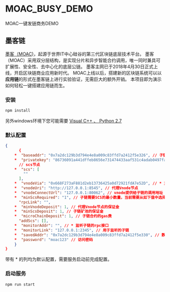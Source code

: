 # MOAC_BUSY_DEMO
MOAC一键发链商务DEMO

## 墨客链
[墨客（MOAC)](http://www.moacchina.com/)，起源于世界IT中心硅谷的第三代区块链底层技术平台。
墨客（MOAC）采用双分层结构，是实现分片和异步智能合约调用，唯一同时兼具可扩展性、安全性、去中心化的底层公链。
墨客主网已于2018年4月30日正式上线，开启区块链商业应用新时代。
MOAC上线以后，搭建新的区块链系统可以以**应用链**的形式在墨客链上进行实验验证，无需巨大的额外开销。
本项目即为演示如何轻松一键搭建应用链而生。

### 安装
```javascript
npm install
```
另外windows环境下您可能需要 [Visual C++ 、 Python 2.7](https://github.com/nodejs/node-gyp#on-windows)

### 默认配置
```json
{
      {
    *  "baseaddr": "0x7a2dc129b3d794e4e8a009c83ffd7a2412f5e326", // 子链操作账号：进行创建合约，发起交易等基本操作
    *  "privatekey": "86736091a441dffeb8656e731474433aaf531c4adab0497fa38d36215f44f18d", // 操作账号对应keystone密码
      // scs节点
    *  "scs": [
        ""
      ],
    *  "vnodeVia": "0x668F273aF881d2eb13736425a0d72921fdA7e52D", // * 主链vnode收益账号
    *  "vnodeUri": "http://127.0.0.1:8545", // 代理Vnode节点
    *  "vnodeConnectUrl": "127.0.0.1:80062", // vnode提供给子链的调用地址
    *  "minScsRequired": "1", // 子链需要SCS的最小数量，当前需要从如下值中选择：1，3，5，7，默认1
      "rpcLink": "",
    *  "minVnodeDeposit": 1, // 代理Vnode节点的保证金
    *  "minScsDeposit": 1, // 子链矿池的保证金
    *  "microChainDeposit": 1, // 子链合约的gas费
      "addScs": [],
    *  "monitorAddr": "", // * 监听子链的rpc接口
    *  "monitorLink": "127.0.0.1:2345", // 用于监听的子链
    *  "savedAddr": "0x7a2dc129b3d794e4e8a009c83ffd7a2412f5e330", // 数据上链地址，定期清理用
    *  "password": "moac123" // 访问密码
    }
}
```
带有 * 的列均为默认配置，需要服务启动前完成配置。

### 启动服务
```javascript
npm run start
```
